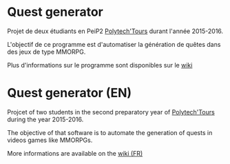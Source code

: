 # Quest generator
Projet de deux étudiants en PeiP2 [Polytech'Tours](http://intranet.polytech.univ-tours.fr/) durant l'année 2015-2016.

L'objectif de ce programme est d'automatiser la génération de quêtes dans des jeux de type MMORPG.

Plus d'informations sur le programme sont disponibles sur le [wiki](https://github.com/MrCraftCod/Quest-Generator/wiki)

# Quest generator (EN)
Projcet of two students in the second preparatory year of [Polytech'Tours](http://intranet.polytech.univ-tours.fr/) during the year 2015-2016.

The objective of that software is to automate the generation of quests in videos games like MMORPGs.

More informations are available on the [wiki (FR)](https://github.com/MrCraftCod/Quest-Generator/wiki)
